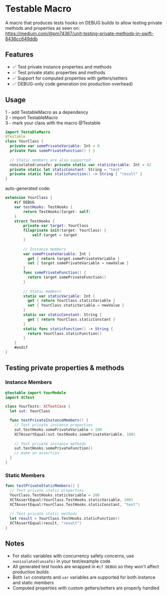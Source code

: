 # Testable Macro

A macro that produces tests hooks on DEBUG builds to allow testing private methods and properties as seen on:  
https://medium.com/@pm74367/unit-testing-private-methods-in-swift-8436cc649ddb

## Features
- ✅ Test private instance properties and methods
- ✅ Test private static properties and methods  
- ✅ Support for computed properties with getters/setters
- ✅ DEBUG-only code generation (no production overhead)

## Usage
 1 - add TestableMacro as a dependency  
 2 - import TestableMacro  
 3 - mark your class with the macro @Testable  

```swift
import TestableMacro
@Testable
class YourClass {
  private var somePrivateVariable: Int = 0
  private func somePrivateFunction() { }
  
  // Static members are also supported
  nonisolated(unsafe) private static var staticVariable: Int = 42
  private static let staticConstant: String = "test"
  private static func staticFunction() -> String { "result" }
}
```

auto-generated code: 
```swift
extension YourClass {
    #if DEBUG
    var testHooks: TestHooks {
        return TestHooks(target: self)
    }
    struct TestHooks {
        private var target: YourClass
        fileprivate init(target: YourClass) {
            self.target = target
        }
        
        // Instance members
        var somePrivateVariable: Int {
          get { return target.somePrivateVariable }
          set { target.somePrivateVariable = newValue }
        }
        func somePrivateFunction() {
          return target.somePrivateFunction()
        }
        
        // Static members
        static var staticVariable: Int {
          get { return YourClass.staticVariable }
          set { YourClass.staticVariable = newValue }
        }
        static var staticConstant: String {
          get { return YourClass.staticConstant }
        }
        static func staticFunction() -> String {
          return YourClass.staticFunction()
        }
    }
    #endif
}
```

## Testing private properties & methods

### Instance Members
```swift
@testable import YourModule
import XCTest

class YourTests: XCTestCase {
  let sut: YourClass

  func testPrivateInstanceMembers() {
    // Test private instance properties
    sut.testHooks.somePrivateVariable = 100
    XCTAssertEqual(sut.testHooks.somePrivateVariable, 100)
    
    // Test private instance methods
    sut.testHooks.somePrivateFunction()
    // make an assertion
  }
}
```

### Static Members
```swift
func testPrivateStaticMembers() {
  // Test private static properties
  YourClass.TestHooks.staticVariable = 200
  XCTAssertEqual(YourClass.TestHooks.staticVariable, 200)
  XCTAssertEqual(YourClass.TestHooks.staticConstant, "test")
  
  // Test private static methods
  let result = YourClass.TestHooks.staticFunction()
  XCTAssertEqual(result, "result")
}
```

## Notes
- For static variables with concurrency safety concerns, use `nonisolated(unsafe)` in your test/example code
- All generated test hooks are wrapped in `#if DEBUG` so they won't affect production builds
- Both `let` constants and `var` variables are supported for both instance and static members
- Computed properties with custom getters/setters are properly handled

